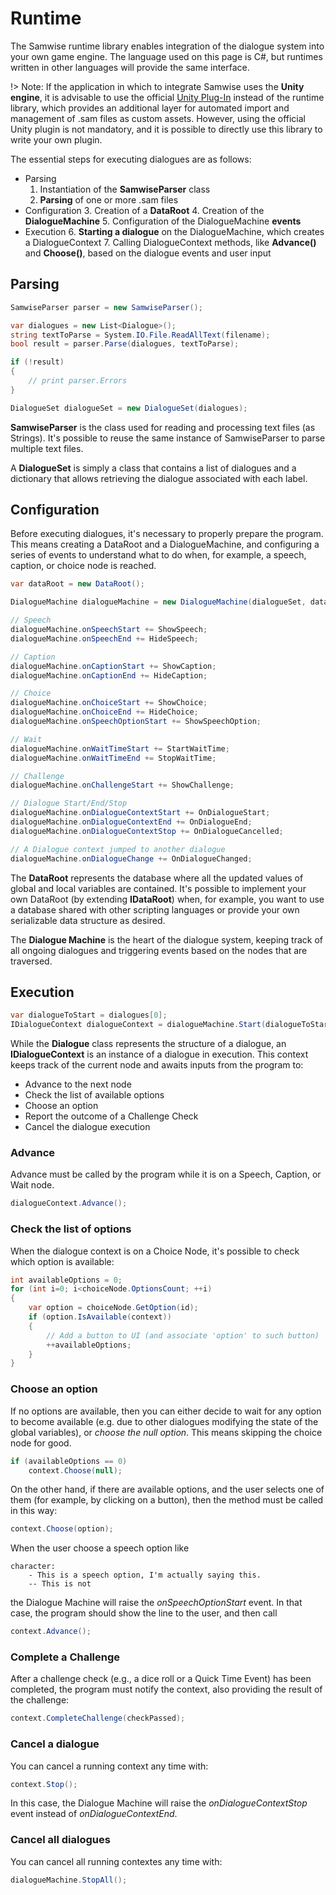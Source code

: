# Runtime

The Samwise runtime library enables integration of the dialogue system into your own game engine. The language used on this page is C#, but runtimes written in other languages will provide the same interface.

!> Note: If the application in which to integrate Samwise uses the **Unity engine**, it is advisable to use the official [Unity Plug-In](Plugin_Unity.md) instead of the runtime library, which provides an additional layer for automated import and management of .sam files as custom assets. However, using the official Unity plugin is not mandatory, and it is possible to directly use this library to write your own plugin.

The essential steps for executing dialogues are as follows:

- Parsing
    1. Instantiation of the **SamwiseParser** class
    2. **Parsing** of one or more .sam files
- Configuration
    3. Creation of a **DataRoot**
    4. Creation of the **DialogueMachine**
    5. Configuration of the DialogueMachine **events**
- Execution
    6. **Starting a dialogue** on the DialogueMachine, which creates a DialogueContext
    7. Calling DialogueContext methods, like **Advance()** and **Choose()**, based on the dialogue events and user input

## Parsing


```C#
SamwiseParser parser = new SamwiseParser();

var dialogues = new List<Dialogue>();
string textToParse = System.IO.File.ReadAllText(filename);
bool result = parser.Parse(dialogues, textToParse);

if (!result)        
{
    // print parser.Errors
}

DialogueSet dialogueSet = new DialogueSet(dialogues);
```
**SamwiseParser** is the class used for reading and processing text files (as Strings). It's possible to reuse the same instance of SamwiseParser to parse multiple text files.

A **DialogueSet** is simply a class that contains a list of dialogues and a dictionary that allows retrieving the dialogue associated with each label.


## Configuration

Before executing dialogues, it's necessary to properly prepare the program. This means creating a DataRoot and a DialogueMachine, and configuring a series of events to understand what to do when, for example, a speech, caption, or choice node is reached.

```C#
var dataRoot = new DataRoot();

DialogueMachine dialogueMachine = new DialogueMachine(dialogueSet, dataRoot);

// Speech
dialogueMachine.onSpeechStart += ShowSpeech;
dialogueMachine.onSpeechEnd += HideSpeech;

// Caption
dialogueMachine.onCaptionStart += ShowCaption;
dialogueMachine.onCaptionEnd += HideCaption;

// Choice
dialogueMachine.onChoiceStart += ShowChoice;
dialogueMachine.onChoiceEnd += HideChoice;
dialogueMachine.onSpeechOptionStart += ShowSpeechOption;

// Wait
dialogueMachine.onWaitTimeStart += StartWaitTime;
dialogueMachine.onWaitTimeEnd += StopWaitTime;

// Challenge
dialogueMachine.onChallengeStart += ShowChallenge;

// Dialogue Start/End/Stop
dialogueMachine.onDialogueContextStart += OnDialogueStart;
dialogueMachine.onDialogueContextEnd += OnDialogueEnd;
dialogueMachine.onDialogueContextStop += OnDialogueCancelled;

// A Dialogue context jumped to another dialogue
dialogueMachine.onDialogueChange += OnDialogueChanged;
```

The **DataRoot** represents the database where all the updated values of global and local variables are contained. It's possible to implement your own DataRoot (by extending **IDataRoot**) when, for example, you want to use a database shared with other scripting languages or provide your own serializable data structure as desired.

The **Dialogue Machine** is the heart of the dialogue system, keeping track of all ongoing dialogues and triggering events based on the nodes that are traversed.

## Execution

```C#
var dialogueToStart = dialogues[0];
IDialogueContext dialogueContext = dialogueMachine.Start(dialogueToStart);    
```

While the **Dialogue** class represents the structure of a dialogue, an **IDialogueContext** is an instance of a dialogue in execution. This context keeps track of the current node and awaits inputs from the program to:

- Advance to the next node
- Check the list of available options
- Choose an option
- Report the outcome of a Challenge Check
- Cancel the dialogue execution

### Advance

Advance must be called by the program while it is on a Speech, Caption, or Wait node.
```C#
dialogueContext.Advance();    
```

### Check the list of options

When the dialogue context is on a Choice Node, it's possible to check which option is available:
```C#
int availableOptions = 0;
for (int i=0; i<choiceNode.OptionsCount; ++i)
{
    var option = choiceNode.GetOption(id);
    if (option.IsAvailable(context))
    {
        // Add a button to UI (and associate 'option' to such button)
        ++availableOptions;
    }   
}
```

### Choose an option
If no options are available, then you can either decide to wait for any option to become available (e.g. due to other dialogues modifying the state of the global variables), or *choose the null option*. This means skipping the choice node for good.

```C#
if (availableOptions == 0)
    context.Choose(null);
```

On the other hand, if there are available options, and the user selects one of them (for example, by clicking on a button), then the method must be called in this way:
```C#
context.Choose(option);
```

When the user choose a speech option like
```samwise
character:
    - This is a speech option, I'm actually saying this.
    -- This is not
```
the Dialogue Machine will raise the *onSpeechOptionStart* event. In that case, the program should show the line to the user, and then call
```C#
context.Advance();
```

### Complete a Challenge

After a challenge check (e.g., a dice roll or a Quick Time Event) has been completed, the program must notify the context, also providing the result of the challenge:

```C#
context.CompleteChallenge(checkPassed);
```

### Cancel a dialogue

You can cancel a running context any time with:
```C#
context.Stop();
```

In this case, the Dialogue Machine will raise the *onDialogueContextStop* event instead of *onDialogueContextEnd*.

### Cancel all dialogues

You can cancel all running contextes any time with:
```C#
dialogueMachine.StopAll();
```